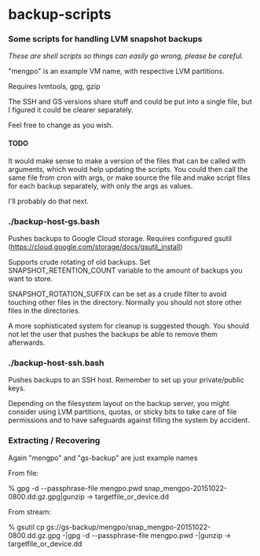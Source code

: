 # backup-scripts

### Some scripts for handling LVM snapshot backups

*These are shell scripts so things can easily go wrong, please
be careful.*

"mengpo" is an example VM name, with respective LVM partitions.

Requires lvmtools, gpg, gzip

The SSH and GS versions share stuff and could be put into
a single file, but I figured it could be clearer separately.

Feel free to change as you wish.

#### TODO ###

It would make sense to make a version of the files that can
be called with arguments, which would help updating the scripts.
You could then call the same file from cron with args, or make
source the file and make script files for each backup separately,
with only the args as values.

I'll probably do that next.

### ./backup-host-gs.bash

Pushes backups to Google Cloud storage.
Requires configured gsutil (https://cloud.google.com/storage/docs/gsutil_install)

Supports crude rotating of old backups. Set SNAPSHOT_RETENTION_COUNT variable
to the amount of backups you want to store.

SNAPSHOT_ROTATION_SUFFIX can be set as a crude filter to avoid touching other
files in the directory. Normally you should not store other files in the
directories.

A more sophisticated system for cleanup is suggested though. You should not let
the user that pushes the backups be able to remove them afterwards.

### ./backup-host-ssh.bash

Pushes backups to an SSH host. Remember to set up your private/public keys.

Depending on the filesystem layout on the backup server, you might consider
using LVM partitions, quotas, or sticky bits to take care of file permissions
and to have safeguards against filling the system by accident.

### Extracting / Recovering

Again "mengpo" and "gs-backup" are just example names

From file:

% gpg -d --passphrase-file mengpo.pwd snap_mengpo-20151022-0800.dd.gz.gpg|gunzip -> targetfile_or_device.dd

From stream:

% gsutil cp gs://gs-backup/mengpo/snap_mengpo-20151022-0800.dd.gz.gpg -|gpg -d --passphrase-file mengpo.pwd -|gunzip -> targetfile_or_device.dd
